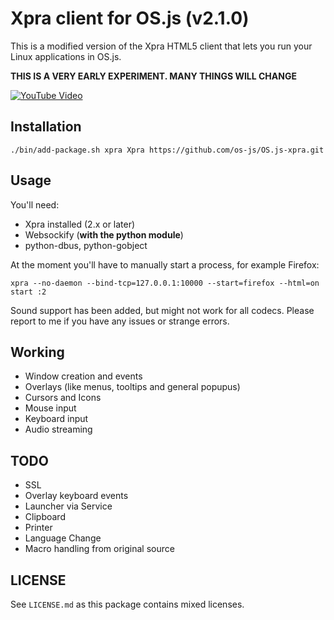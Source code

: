 # Xpra client for OS.js (v2.1.0)

This is a modified version of the Xpra HTML5 client that lets you run your Linux applications in OS.js.

**THIS IS A VERY EARLY EXPERIMENT. MANY THINGS WILL CHANGE**

[![YouTube Video](https://img.youtube.com/vi/c0safRR0ldM/0.jpg)](https://www.youtube.com/watch?v=c0safRR0ldM)

## Installation

```
./bin/add-package.sh xpra Xpra https://github.com/os-js/OS.js-xpra.git
```

## Usage

You'll need:

* Xpra installed (2.x or later)
* Websockify (**with the python module**)
* python-dbus, python-gobject

At the moment you'll have to manually start a process, for example Firefox:

```
xpra --no-daemon --bind-tcp=127.0.0.1:10000 --start=firefox --html=on start :2
```

Sound support has been added, but might not work for all codecs. Please report to me if you have any issues or strange errors.

## Working

* Window creation and events
* Overlays (like menus, tooltips and general popupus)
* Cursors and Icons
* Mouse input
* Keyboard input
* Audio streaming

## TODO

* SSL
* Overlay keyboard events
* Launcher via Service
* Clipboard
* Printer
* Language Change
* Macro handling from original source

## LICENSE

See `LICENSE.md` as this package contains mixed licenses.
